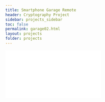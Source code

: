 ```yaml
---
title: Smartphone Garage Remote
header: Cryptography Project
sidebar: projects_sidebar
toc: false
permalink: garage02.html
layout: projects
folder: projects
---
```

<head>
<script>
  function resize(obj) {
    obj.style.height = obj.contentWindow.document.body.scrollHeight + 0 + 'px';
  }
</script>
</head>

<iframe src="pages/projects/garage02_content.html"
        onload="resize(this)"
        frameborder="0"
        scrolling="no"/>
